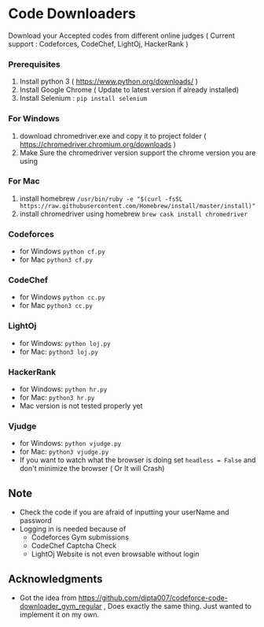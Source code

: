 # Code Downloaders

Download your Accepted codes from different online judges ( Current support : Codeforces, CodeChef, LightOj, HackerRank )

### Prerequisites

1. Install python 3 ( https://www.python.org/downloads/ )
2. Install Google Chrome ( Update to latest version if already installed)
3. Install Selenium : `pip install selenium`

### For Windows
1. download chromedriver.exe and copy it to project folder ( https://chromedriver.chromium.org/downloads )
2. Make Sure the chromedriver version support the chrome version you are using

### For Mac
1. install homebrew ` /usr/bin/ruby -e "$(curl -fsSL https://raw.githubusercontent.com/Homebrew/install/master/install)" `
2. install chromedriver using homebrew `brew cask install chromedriver`


### Codeforces
- for Windows `python cf.py`
- for Mac `python3 cf.py`

### CodeChef
- for Windows `python cc.py`
- for Mac `python3 cc.py`

### LightOj
- for Windows: `python loj.py`
- for Mac: `python3 loj.py`

### HackerRank
- for Windows: `python hr.py`
- for Mac: `python3 hr.py` 
- Mac version is not tested properly yet

### Vjudge
- for Windows: `python vjudge.py`
- for Mac: `python3 vjudge.py`
- If you want to watch what the browser is doing set `headless = False` and don't minimize the browser ( Or It will Crash)

## Note
- Check the code if you are afraid of inputting your userName and password
- Logging in is needed because of
  - Codeforces Gym submissions
  - CodeChef Captcha Check
  - LightOj Website is not even browsable without login

## Acknowledgments
* Got the idea from https://github.com/dipta007/codeforce-code-downloader_gym_regular , Does exactly the same thing. Just wanted to implement it on my own.
